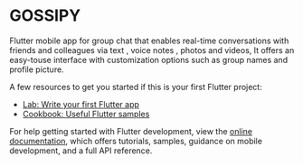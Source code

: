 # **GOSSIPY**

Flutter mobile app for group chat that enables real-time conversations with friends and colleagues via text , voice notes , photos and videos, It offers an easy-touse interface with customization options such as group names and profile picture.











A few resources to get you started if this is your first Flutter project:

- [Lab: Write your first Flutter app](https://docs.flutter.dev/get-started/codelab)
- [Cookbook: Useful Flutter samples](https://docs.flutter.dev/cookbook)

For help getting started with Flutter development, view the
[online documentation](https://docs.flutter.dev/), which offers tutorials,
samples, guidance on mobile development, and a full API reference.
